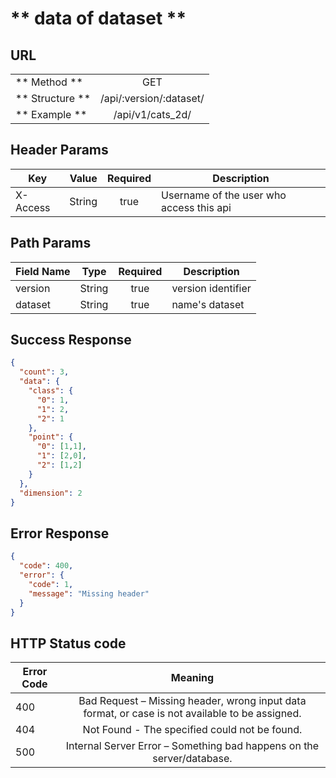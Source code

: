 # ** data of dataset  **


## URL
|                   |                                       |
| ----------------- | :-----------------------------------: |
| ** Method **      | GET                                   |
| ** Structure **   | /api/:version/:dataset/               |
| ** Example **     | /api/v1/cats_2d/                      |

## Header Params
    
|Key                  |Value                   |Required      |Description                                            |
| ------------------- | :--------------------: | :----------: | ----------                                            |
|X-Access             |String                  |true          |Username of the user who access this api               |

## Path Params

|Field Name  |Type          |Required      |Description              |
| ---------- | :----------: | :----------: | --------------------    |
| version    |String        |true          |version identifier       |
| dataset    |String        |true          |name's dataset           |


## Success Response
```json
{
  "count": 3,
  "data": {
    "class": {
      "0": 1,
      "1": 2,
      "2": 1
    },
    "point": {
      "0": [1,1],
      "1": [2,0],
      "2": [1,2]
    }
  },
  "dimension": 2
}
```

## Error Response
```json
{
  "code": 400,
  "error": {
    "code": 1,
    "message": "Missing header"
  }
}
```

## HTTP Status code

|Error Code   |Meaning                                                                                          |
| ----------- | :----------------------------------------------------------------------------------------------:|
|400          |	Bad Request – Missing header, wrong input data format, or case is not available to be assigned. |
|404          |	Not Found - The specified could not be found.                                                   |
|500          |	Internal Server Error – Something bad happens on the server/database.                           |
